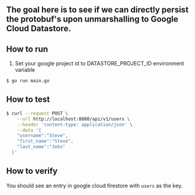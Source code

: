 ## The goal here is to see if we can directly persist the protobuf's upon unmarshalling to Google Cloud Datastore.

## How to run

1. Set your google project id to DATASTORE_PROJECT_ID environment variable

```bash
$ go run main.go
```

## How to test

```bash
$ curl --request POST \
    --url http://localhost:8080/api/v1/users \
    --header 'content-type: application/json' \
    --data '{
  	"username":"Steve",
  	"first_name":"Steve",
  	"last_name":"Jobs"
  }'
```

## How to verify

You should see an entry in google cloud firestore with `users` as the key.


